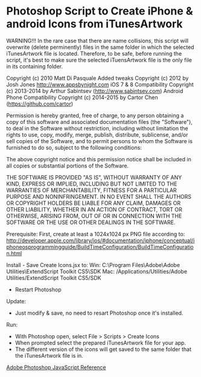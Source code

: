 # Photoshop Script to Create iPhone & android Icons from iTunesArtwork

WARNING!!! In the rare case that there are name collisions, this script will overwrite (delete perminently) files in the same folder in which the selected iTunesArtwork file is located. Therefore, to be safe, before running the script, it's best to make sure the selected iTuensArtwork file is the only file in its containing folder.

Copyright (c) 2010 Matt Di Pasquale 
Added tweaks Copyright (c) 2012 by Josh Jones http://www.appsbynight.com
iOS 7 & 8 Compatibility Copyright (c) 2013-2014 by Arthur Sabintsev (http://www.sabintsev.com)
Android Phone Compatibility Copyright (c) 2014-2015 by Cartor Chen (https://github.com/cartor)

Permission is hereby granted, free of charge, to any person obtaining a copy of this software and associated documentation files (the "Software"), to deal in the Software without restriction, including without limitation the rights to use, copy, modify, merge, publish, distribute, sublicense, and/or sell copies of the Software, and to permit persons to whom the Software is furnished to do so, subject to the following conditions:

The above copyright notice and this permission notice shall be included in all copies or substantial portions of the Software.

THE SOFTWARE IS PROVIDED "AS IS", WITHOUT WARRANTY OF ANY KIND, EXPRESS OR IMPLIED, INCLUDING BUT NOT LIMITED TO THE WARRANTIES OF MERCHANTABILITY, FITNESS FOR A PARTICULAR PURPOSE AND NONINFRINGEMENT. IN NO EVENT SHALL THE AUTHORS OR COPYRIGHT HOLDERS BE LIABLE FOR ANY CLAIM, DAMAGES OR OTHER LIABILITY, WHETHER IN AN ACTION OF CONTRACT, TORT OR OTHERWISE, ARISING FROM, OUT OF OR IN CONNECTION WITH THE SOFTWARE OR THE USE OR OTHER DEALINGS IN THE SOFTWARE.

Prerequisite:
 First, create at least a 1024x1024 px PNG file according to:
  http://developer.apple.com/library/ios/#documentation/iphone/conceptual/iphoneosprogrammingguide/BuildTimeConfiguration/BuildTimeConfiguration.html
  
Install - Save Create Icons.jsx to:
   Win: C:\Program Files\Adobe\Adobe Utilities\ExtendScript Toolkit CS5\SDK
   Mac: /Applications/Utilities/Adobe Utilities/ExtendScript Toolkit CS5/SDK
* Restart Photoshop

Update:
 * Just modify & save, no need to resart Photoshop once it's installed.

Run:
 * With Photoshop open, select File > Scripts > Create Icons
 * When prompted select the prepared iTunesArtwork file for your app.
 * The different version of the icons will get saved to the same folder that the iTunesArtwork file is in.

[Adobe Photoshop JavaScript Reference](http://www.adobe.com/devnet/photoshop/scripting.html)

